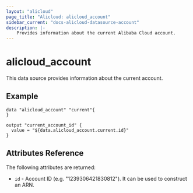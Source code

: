 ```yaml
---
layout: "alicloud"
page_title: "Alicloud: alicloud_account"
sidebar_current: "docs-alicloud-datasource-account"
description: |-
    Provides information about the current Alibaba Cloud account.
---
```


# alicloud\_account

This data source provides information about the current account.

## Example 

```
data "alicloud_account" "current"{
}

output "current_account_id" {
  value = "${data.alicloud_account.current.id}"
}
```

## Attributes Reference

The following attributes are returned:

* `id` - Account ID (e.g. "1239306421830812"). It can be used to construct an ARN.

